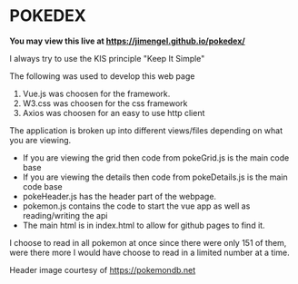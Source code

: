 # POKEDEX
**You may view this live at https://jimengel.github.io/pokedex/**


I always try to use the KIS principle "Keep It Simple"

The following was used to develop this web page
1. Vue.js was choosen for the framework.
2. W3.css was choosen for the css framework
3. Axios  was choosen for an easy to use http client

The application is broken up into different views/files depending on what you are viewing.

- If you are viewing the grid then code from pokeGrid.js is the main code base
- If you are viewing the details then code from pokeDetails.js is the main code base
- pokeHeader.js has the header part of the webpage.
- pokemon.js contains the code to start the vue app as well as reading/writing the api
- The main html is in index.html to allow for github pages to find it.

I choose to read in all pokemon at once since there were only 151 of them, were there more
I would have choose to read in a limited number at a time.


Header image courtesy of https://pokemondb.net
